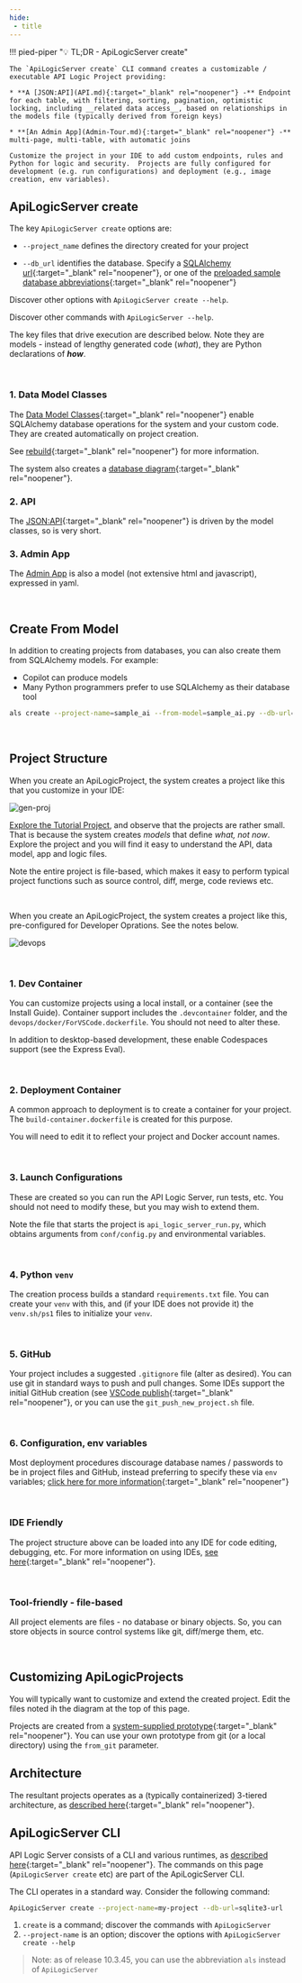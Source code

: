```yaml
---
hide:
 - title
---
```

<style>
  .md-typeset h1,
  .md-content__button {
    display: none;
  }
</style>

!!! pied-piper ":bulb: TL;DR - ApiLogicServer create"

    The `ApiLogicServer create` CLI command creates a customizable / executable API Logic Project providing:

    * **A [JSON:API](API.md){:target="_blank" rel="noopener"} -** Endpoint for each table, with filtering, sorting, pagination, optimistic locking, including __related data access__, based on relationships in the models file (typically derived from foreign keys)

    * **[An Admin App](Admin-Tour.md){:target="_blank" rel="noopener"} -** multi-page, multi-table, with automatic joins

    Customize the project in your IDE to add custom endpoints, rules and Python for logic and security.  Projects are fully configured for development (e.g. run configurations) and deployment (e.g., image creation, env variables).

## ApiLogicServer create

The key `ApiLogicServer create` options are:

* `--project_name` defines the directory created for your project

* `--db_url` identifies the database.  Specify a [SQLAlchemy url](Database-Connectivity.md){:target="_blank" rel="noopener"}, or one of the [preloaded sample database abbreviations](Data-Model-Examples.md){:target="_blank" rel="noopener"}

Discover other options with `ApiLogicServer create --help`.

Discover other commands with `ApiLogicServer --help`.

The key files that drive execution are described below.  Note they are models - instead of lengthy generated code (*what*), they are Python declarations of ***how***.

&nbsp;

### 1. Data Model Classes

The [Data Model Classes](Data-Model-Classes.md){:target="_blank" rel="noopener"} enable SQLAlchemy database operations for the system and your custom code.  They are created automatically on project creation.

See [rebuild](Project-Rebuild.md){:target="_blank" rel="noopener"} for more information.

The system also creates a [database diagram](Database-Diagram.md){:target="_blank" rel="noopener"}.

### 2. API

The [JSON:API](API.md){:target="_blank" rel="noopener"} is driven by the model classes, so is very short.

### 3. Admin App

The [Admin App](Admin-Customization.md/#edit-adminyaml) is also a model (not extensive html and javascript), expressed in yaml.

&nbsp;

## Create From Model

In addition to creating projects from databases, you can also create them from SQLAlchemy models.  For example:

* Copilot can produce models
* Many Python programmers prefer to use SQLAlchemy as their database tool

```bash title="Create from Model"
als create --project-name=sample_ai --from-model=sample_ai.py --db-url=sqlite
```

&nbsp;

## Project Structure

When you create an ApiLogicProject, the system creates a project like this that you customize in your IDE:

![gen-proj](images/generated-project.png)

[Explore the Tutorial Project](https://github.com/valhuber/Tutorial-ApiLogicProject#readme), and observe that the projects are rather small.  That is because the system creates _models_ that define _what, not now_.  Explore the project and you will find it easy to understand the API, data model, app and logic files.

Note the entire project is file-based, which makes it easy to perform typical project functions such as source control, diff, merge, code reviews etc.

&nbsp;

When you create an ApiLogicProject, the system creates a project like this, pre-configured for Developer Oprations.  See the notes below.

![devops](images/devops/devops.png)

&nbsp;

### 1. Dev Container

You can customize projects using a local install, or a container (see the Install Guide).  Container support includes the `.devcontainer` folder, and the `devops/docker/ForVSCode.dockerfile`.  You should not need to alter these.

In addition to desktop-based development, these enable Codespaces support (see the Express Eval).

&nbsp;

### 2. Deployment Container

A common approach to deployment is to create a container for your project.  The `build-container.dockerfile` is created for this purpose.

You will need to edit it to reflect your project and Docker account names.

&nbsp;

### 3.  Launch Configurations

These are created so you can run the API Logic Server, run tests, etc.  You should not need to modify these, but you may wish to extend them.  

Note the file that starts the project is `api_logic_server_run.py`, which obtains arguments from `conf/config.py` and environmental variables.

&nbsp;

### 4. Python `venv`

The creation process builds a standard `requirements.txt` file.  You can create your `venv` with this, and (if your IDE does not provide it) the `venv.sh/ps1` files to initialize your `venv`.

&nbsp;

### 5. GitHub

Your project includes a suggested `.gitignore` file (alter as desired).  You can use git in standard ways to push and pull changes.  Some IDEs support the initial GitHub creation (see [VSCode publish](https://stackoverflow.com/questions/46877667/how-to-add-a-new-project-to-github-using-vs-code){:target="_blank" rel="noopener"}, or you can use the `git_push_new_project.sh` file. 

&nbsp;

### 6. Configuration, env variables

Most deployment procedures discourage database names / passwords to be in project files and GitHub, instead preferring to specify these via `env` variables; [click here for more information](DevOps-Container-Configuration.md/#overridden-by-env-variables){:target="_blank" rel="noopener"}

&nbsp;

### IDE Friendly

The project structure above can be loaded into any IDE for code editing, debugging, etc.  For more information on using IDEs, [see here](https://github.com/valhuber/ApiLogicServer/wiki#using-your-ide){:target="_blank" rel="noopener"}.

&nbsp;

### Tool-friendly - file-based

All project elements are files - no database or binary objects.  So, you can store objects in source control systems like git, diff/merge them, etc.

&nbsp;

## Customizing ApiLogicProjects

You will typically want to customize and extend the created project.  Edit the files noted ih the diagram at the top of this page.

Projects are created from a [system-supplied prototype](https://github.com/valhuber/ApiLogicServer/tree/main/api_logic_server_cli/project_prototype){:target="_blank" rel="noopener"}.  You can use your own prototype from git (or a local directory) using the ```from_git``` parameter.

## Architecture

The resultant projects operates as a (typically containerized) 3-tiered architecture, as [described here](Architecture-What-Is.md){:target="_blank" rel="noopener"}.

## ApiLogicServer CLI

API Logic Server consists of a CLI and various runtimes, as [described here](Architecture-What-Is.md){:target="_blank" rel="noopener"}.  The commands on this page (`ApiLogicServer create` etc) are part of the ApiLogicServer CLI.  

The CLI operates in a standard way.  Consider the following command:

```bash
ApiLogicServer create --project-name=my-project --db-url=sqlite3-url
```

1. `create` is a command; discover the commands with `ApiLogicServer`
2. `--project-name` is an option; discover the options with `ApiLogicServer create --help`

> Note: as of release 10.3.45, you can use the abbreviation `als` instead of `ApiLogicServer`